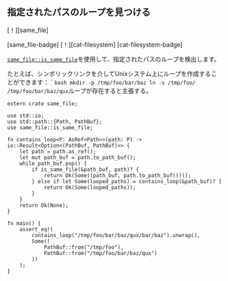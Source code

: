 ## <!--Find loops for a given path--> 指定されたパスのループを見つける

<!--[!][same_file]-->
[！][same_file]
<!--[same_file-badge] [!][cat-filesystem]-->
[same_file-badge] [！][cat-filesystem]
[cat-filesystem-badge]
<!--Use [`same_file::is_same_file`] to detect loops for a given path.-->
[`same_file::is_same_file`]を使用して、指定されたパスのループを検出します。
<!--For example, a loop could be created on a Unix system via symlinks: ` ``bash mkdir -p /tmp/foo/bar/baz ln -s /tmp/foo/ /tmp/foo/bar/baz/qux`` ` The following would assert that a loop exists.-->
たとえば、シンボリックリンクを介してUnixシステム上にループを作成することができます： ` ``bash mkdir -p /tmp/foo/bar/baz ln -s /tmp/foo/ /tmp/foo/bar/baz/qux``ループが存在すると主張する。

```rust,no_run
extern crate same_file;

use std::io;
use std::path::{Path, PathBuf};
use same_file::is_same_file;

fn contains_loop<P: AsRef<Path>>(path: P) -> io::Result<Option<(PathBuf, PathBuf)>> {
    let path = path.as_ref();
    let mut path_buf = path.to_path_buf();
    while path_buf.pop() {
        if is_same_file(&path_buf, path)? {
            return Ok(Some((path_buf, path.to_path_buf())));
        } else if let Some(looped_paths) = contains_loop(&path_buf)? {
            return Ok(Some(looped_paths));
        }
    }
    return Ok(None);
}

fn main() {
    assert_eq!(
        contains_loop("/tmp/foo/bar/baz/qux/bar/baz").unwrap(),
        Some((
            PathBuf::from("/tmp/foo"),
            PathBuf::from("/tmp/foo/bar/baz/qux")
        ))
    );
}
```

[`same_file::is_same_file`]: https://docs.rs/same-file/*/same_file/fn.is_same_file.html
